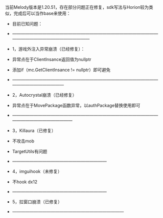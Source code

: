 当前Melody版本是1.20.51，存在部分问题正在修复，sdk写法与Horion较为类似，完成后可以当作base来使用：
+ 目前已知问题：
+ ————————————————————————————————————————————————————
+ 1，游戏外注入异常崩溃（已经修复）：
+ 异常点在于ClientInsance返回值为nullptr
+  添加if（mc.GetClientInsance != nullptr）即可避免
+  ——————————————————————————————————————————————
    
+ 2，Autocrystal崩溃（已经修复）
+ 异常点在于MovePackage函数异常，以authPackage替换使用即可
+ ————————————————————————————————————————————————

+  3，Killaura（已修复）
+ 不攻击mob
+  TargetUtils有问题
+ ——————————————————————
+ 4，imguihook（未修复）
+ 不hook dx12
+ ——————————————————————
+ 5，拉窗口崩溃（已修复）
+ ——————————————————————————
